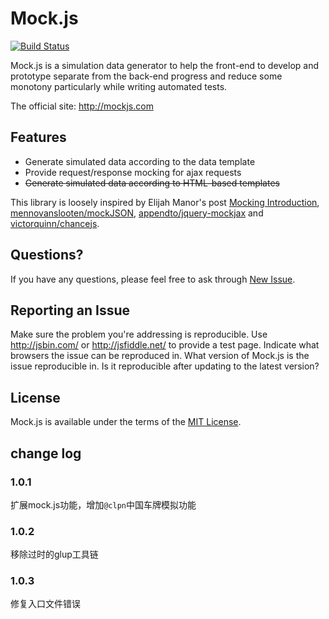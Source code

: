 # Mock.js
<!-- 模拟请求 & 模拟数据 -->
[![Build Status](https://travis-ci.org/nuysoft/Mock.svg?branch=refactoring)](https://travis-ci.org/nuysoft/Mock)

<!-- [![Coverage Status](https://coveralls.io/repos/nuysoft/Mock/badge.png?branch=refactoring)](https://coveralls.io/r/nuysoft/Mock?branch=refactoring)
[![NPM version](https://badge.fury.io/js/mockjs.svg)](http://badge.fury.io/js/mockjs)
[![Bower version](https://badge.fury.io/bo/mockjs.svg)](http://badge.fury.io/bo/mockjs)
[![Dependency Status](https://gemnasium.com/nuysoft/Mock.svg)](https://gemnasium.com/nuysoft/Mock)
[![spm package](http://spmjs.io/badge/mockjs)](http://spmjs.io/package/mockjs) -->

Mock.js is a simulation data generator to help the front-end to develop and prototype separate from the back-end progress and reduce some monotony particularly while writing automated tests.

The official site: <http://mockjs.com>

## Features

* Generate simulated data according to the data template
* Provide request/response mocking for ajax requests
* ~~Generate simulated data according to HTML-based templates~~

This library is loosely inspired by Elijah Manor's post [Mocking
Introduction](http://www.elijahmanor.com/2013/04/angry-birds-of-javascript-green-bird.html), [mennovanslooten/mockJSON](https://github.com/mennovanslooten/mockJSON), [appendto/jquery-mockjax](https://github.com/appendto/jquery-mockjax) and [victorquinn/chancejs](https://github.com/victorquinn/chancejs/).

## Questions?
If you have any questions, please feel free to ask through [New Issue](https://github.com/nuysoft/Mock/issues/new).

## Reporting an Issue
Make sure the problem you're addressing is reproducible. Use <http://jsbin.com/> or <http://jsfiddle.net/> to provide a test page. Indicate what browsers the issue can be reproduced in. What version of Mock.js is the issue reproducible in. Is it reproducible after updating to the latest version?

## License
Mock.js is available under the terms of the [MIT License](./LICENSE).

## change log

### 1.0.1
扩展mock.js功能，增加`@clpn`中国车牌模拟功能

### 1.0.2
移除过时的glup工具链

### 1.0.3
修复入口文件错误